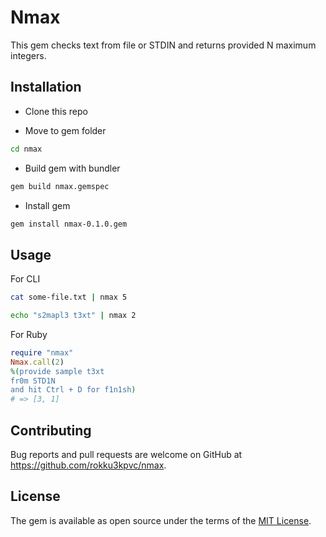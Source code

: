 # Nmax

This gem checks text from file or STDIN and returns provided N maximum integers.

## Installation

* Clone this repo

* Move to gem folder

```bash
cd nmax
```

* Build gem with  bundler

```bash
gem build nmax.gemspec
```

* Install gem

```bash
gem install nmax-0.1.0.gem
```

## Usage

For CLI

```bash
cat some-file.txt | nmax 5

echo "s2mapl3 t3xt" | nmax 2
```

For Ruby

```ruby
require "nmax"
Nmax.call(2)
%(provide sample t3xt
fr0m STD1N
and hit Ctrl + D for f1n1sh)
# => [3, 1]
```

## Contributing

Bug reports and pull requests are welcome on GitHub at https://github.com/rokku3kpvc/nmax.

## License

The gem is available as open source under the terms of the [MIT License](https://opensource.org/licenses/MIT).
